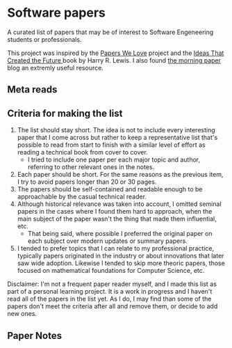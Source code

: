 # Software papers

A curated list of papers that may be of interest to Software Engeneering students or professionals.




This project was inspired by the [Papers We Love](https://paperswelove.org/) project and the [Ideas That Created the Future ](https://mitpress.mit.edu/books/ideas-created-future) book by Harry R. Lewis. I also found [the morning paper](https://blog.acolyer.org/) blog an extremly useful resource.

## Meta reads

## Criteria for making the list

1. The list should stay short. The idea is not to include every interesting paper that I come across but rather to keep a representative list that's possible to read from start to finish with a similar level of effort as reading a technical book from cover to cover.
   - I tried to include one paper per each major topic and author, referring to other relevant ones in the notes.
2. Each paper should be short. For the same reasons as the previous item, I try to avoid papers longer than 20 or 30 pages.
3. The papers should be self-contained and readable enough to be approachable by the casual technical reader.
4. Although historical relevance was taken into account, I omitted seminal papers in the cases where I found them hard to approach, when the main subject of the paper wasn't the thing that made them influential, etc.
   - That being said, where possible I preferred the original paper on each subject over modern updates or summary papers.
5. I tended to prefer topics that I can relate to my professional practice, typically papers originated in the industry or about innovations that later saw wide adoption. Likewise I tended to skip more theoric papers, those focused on mathematical foundations for Computer Science, etc.


Disclaimer: I'm not a frequent paper reader myself, and I made this list as part of a personal learning project. It is a work in progress and I haven't read all of the papers in the list yet. As I do, I may find than some of the papers don't meet the criteria after all and remove them, or decide to add new ones.

## Paper Notes
